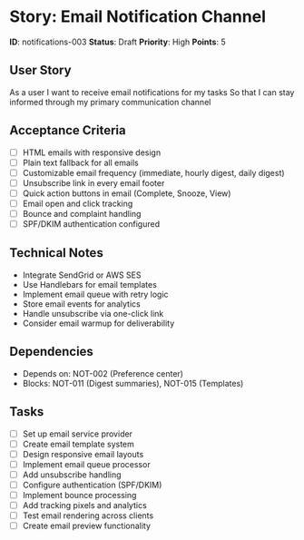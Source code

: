 # Story: Email Notification Channel

**ID**: notifications-003
**Status**: Draft
**Priority**: High
**Points**: 5

## User Story
As a user
I want to receive email notifications for my tasks
So that I can stay informed through my primary communication channel

## Acceptance Criteria
- [ ] HTML emails with responsive design
- [ ] Plain text fallback for all emails
- [ ] Customizable email frequency (immediate, hourly digest, daily digest)
- [ ] Unsubscribe link in every email footer
- [ ] Quick action buttons in email (Complete, Snooze, View)
- [ ] Email open and click tracking
- [ ] Bounce and complaint handling
- [ ] SPF/DKIM authentication configured

## Technical Notes
- Integrate SendGrid or AWS SES
- Use Handlebars for email templates
- Implement email queue with retry logic
- Store email events for analytics
- Handle unsubscribe via one-click link
- Consider email warmup for deliverability

## Dependencies
- Depends on: NOT-002 (Preference center)
- Blocks: NOT-011 (Digest summaries), NOT-015 (Templates)

## Tasks
- [ ] Set up email service provider
- [ ] Create email template system
- [ ] Design responsive email layouts
- [ ] Implement email queue processor
- [ ] Add unsubscribe handling
- [ ] Configure authentication (SPF/DKIM)
- [ ] Implement bounce processing
- [ ] Add tracking pixels and analytics
- [ ] Test email rendering across clients
- [ ] Create email preview functionality